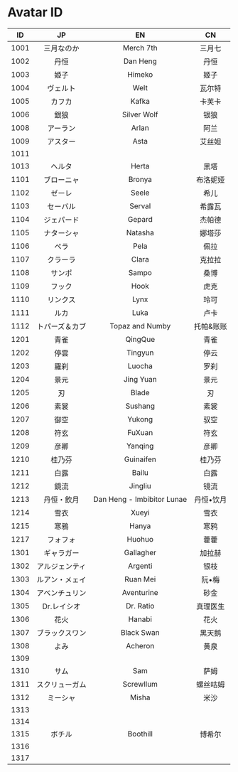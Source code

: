 # Avatar ID

|  ID  | JP | EN | CN |
| :--: | :-------: | :-------: | :-: |
| 1001 | 三月なのか | Merch 7th | 三月七 |
| 1002 | 丹恒 | Dan Heng | 丹恒 |
| 1003 | 姫子 | Himeko | 姬子 |
| 1004 | ヴェルト | Welt | 瓦尔特 |
| 1005 | カフカ | Kafka | 卡芙卡 |
| 1006 | 銀狼 | Silver Wolf | 银狼 |
| 1008 | アーラン | Arlan | 阿兰 |
| 1009 | アスター | Asta | 艾丝妲 |
| 1011 |  |
| 1013 | ヘルタ | Herta | 黑塔 |
| 1101 | ブローニャ | Bronya | 布洛妮娅 |
| 1102 | ゼーレ | Seele | 希儿 |
| 1103 | セーバル | Serval | 希露瓦 |
| 1104 | ジェパード | Gepard | 杰帕德 |
| 1105 | ナターシャ | Natasha | 娜塔莎 |
| 1106 | ペラ | Pela | 佩拉 |
| 1107 | クラーラ | Clara | 克拉拉 |
| 1108 | サンポ | Sampo | 桑博 |
| 1109 | フック | Hook | 虎克 |
| 1110 | リンクス | Lynx | 玲可 |
| 1111 | ルカ | Luka | 卢卡 |
| 1112 | トパーズ＆カブ | Topaz and Numby | 托帕&账账 |
| 1201 | 青雀 | QingQue | 青雀 |
| 1202 | 停雲 | Tingyun | 停云 |
| 1203 | 羅刹 | Luocha | 罗刹 |
| 1204 | 景元 | Jing Yuan | 景元 |
| 1205 | 刃 | Blade | 刃 |
| 1206 | 素裳 | Sushang | 素裳 |
| 1207 | 御空 | Yukong | 驭空 |
| 1208 | 符玄 | FuXuan | 符玄 |
| 1209 | 彦卿 | Yanqing | 彦卿 |
| 1210 | 桂乃芬 | Guinaifen | 桂乃芬 |
| 1211 | 白露 | Bailu | 白露 |
| 1212 | 鏡流 | Jingliu | 镜流 |
| 1213 | 丹恒・飲月 | Dan Heng - Imbibitor Lunae | 丹恒•饮月 |
| 1214 | 雪衣 | Xueyi | 雪衣 |
| 1215 | 寒鴉 | Hanya | 寒鸦 |
| 1217 | フォフォ | Huohuo | 藿藿 |
| 1301 | ギャラガー | Gallagher | 加拉赫 |
| 1302 | アルジェンティ | Argenti | 银枝 |
| 1303 | ルアン・メェイ | Ruan Mei | 阮•梅 |
| 1304 | アベンチュリン | Aventurine | 砂金 |
| 1305 | Dr.レイシオ | Dr. Ratio | 真理医生 |
| 1306 | 花火 | Hanabi | 花火 |
| 1307 | ブラックスワン | Black Swan | 黑天鹅 |
| 1308 | よみ| Acheron | 黄泉 |
| 1309 |  |  |  |
| 1310 | サム | Sam | 萨姆 |
| 1311 | スクリューガム | Screwllum | 螺丝咕姆 |
| 1312 | ミーシャ | Misha | 米沙 |
| 1313 |  |  |  |
| 1314 |  |  |  |
| 1315 | ボチル | Boothill | 博希尔 |
| 1316 |  |  |  |
| 1317 |  |  |  |
